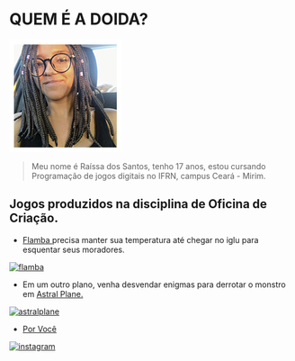 # QUEM É A DOIDA?

   ![imagem2](perfil.png)

> Meu nome é Raíssa dos Santos, tenho 17 anos, estou cursando Programação de jogos digitais no IFRN, campus Ceará - Mirim. 

## Jogos produzidos na disciplina de Oficina de Criação.

  - <a href="http://raixasantos.github.io/Flamba/" target="_blank"> Flamba </a> precisa manter sua temperatura até chegar no iglu para esquentar seus moradores.

<a href="https://raixasantos.github.io/flamba.png" target="_blank"> ![flamba](https://raixasantos.github.io/flamba.png) </a>

  - Em um outro plano, venha desvendar enigmas para derrotar o monstro em <a href="http://raixasantos.github.io/AstralPlane/" target="_blank"> Astral Plane. </a>

<a href="https://raixasantos.github.io/astralplane.png" target="_blank"> ![astralplane](https://raixasantos.github.io/astralplane.png) </a>

  - <a href="http://raixasantos.github.io/ForU/" target="_blank"> Por Você </a>

<a href="https://raixasantos.github.io/instagram.png" target="_blank"> ![instagram](https://www.instagram.com/raissajpereira/) </a>


